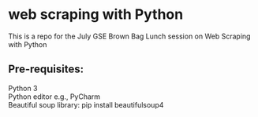 # web scraping with Python
This is a repo for the July GSE Brown Bag Lunch session on Web Scraping with Python

## Pre-requisites:

Python 3 <br>
Python editor e.g., PyCharm <br>
Beautiful soup library: pip install beautifulsoup4 <br>
